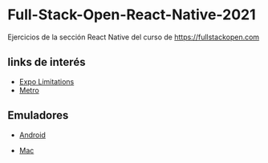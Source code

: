 # Full-Stack-Open-React-Native-2021
Ejercicios de la sección React Native  del curso de https://fullstackopen.com 

## links de interés
* [Expo Limitations](https://docs.expo.dev/introduction/why-not-expo/)
* [Metro](https://facebook.github.io/metro/)

## Emuladores
* [Android](https://docs.expo.io/versions/v37.0.0/workflow/android-studio-emulator/)
+ [Mac](https://docs.expo.io/versions/v37.0.0/workflow/ios-simulator/)
